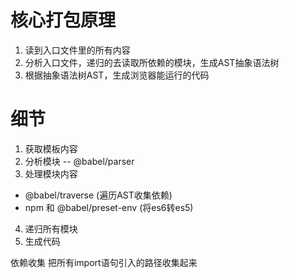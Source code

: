# 核心打包原理
1. 读到入口文件里的所有内容
2. 分析入口文件，递归的去读取所依赖的模块，生成AST抽象语法树
3. 根据抽象语法树AST，生成浏览器能运行的代码

# 细节
1. 获取模板内容
2. 分析模块 -- @babel/parser
3. 处理模块内容
  - @babel/traverse  (遍历AST收集依赖) 
  - npm 和 @babel/preset-env (将es6转es5)
4. 递归所有模块
5. 生成代码

依赖收集
把所有import语句引入的路径收集起来